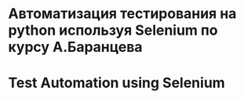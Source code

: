 # Автоматизация тестирования на python используя Selenium по курсу А.Баранцева
# Test Automation using Selenium 
